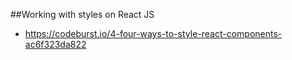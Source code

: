 ##Working with styles on React JS
- https://codeburst.io/4-four-ways-to-style-react-components-ac6f323da822
